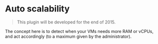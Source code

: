 # Auto scalability

> This plugin will be developed for the end of 2015.

The concept here is to detect when your VMs needs more RAM or vCPUs, and act accordingly (to a maximum given by the administrator).